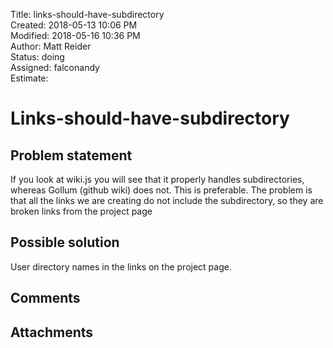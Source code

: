 Title: links-should-have-subdirectory  
Created: 2018-05-13 10:06 PM  
Modified: 2018-05-16 10:36 PM  
Author: Matt Reider  
Status: doing  
Assigned: falconandy  
Estimate:   

# Links-should-have-subdirectory

## Problem statement

If you look at wiki.js you will see that it properly handles subdirectories, whereas Gollum (github wiki) does not. This is preferable. The problem is that all the links we are creating do not include the subdirectory, so they are broken links from the project page

## Possible solution

User directory names in the links on the project page.

## Comments

## Attachments
